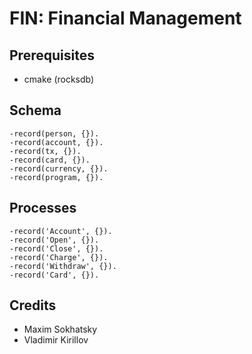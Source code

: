FIN: Financial Management
=========================

Prerequisites
-------------

* cmake (rocksdb)

Schema
------

```
-record(person, {}).
-record(account, {}).
-record(tx, {}).
-record(card, {}).
-record(currency, {}).
-record(program, {}).
```

Processes
---------

```
-record('Account', {}).
-record('Open', {}).
-record('Close', {}).
-record('Charge', {}).
-record('Withdraw', {}).
-record('Card', {}).
```

Credits
-------

* Maxim Sokhatsky
* Vladimir Kirillov

